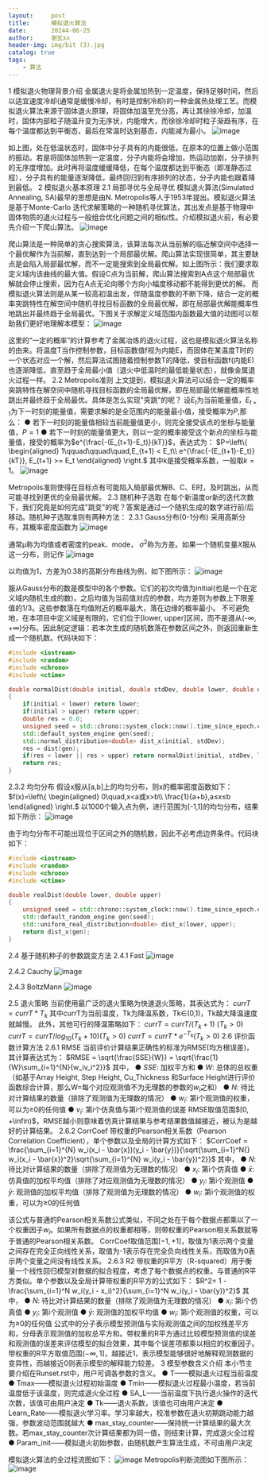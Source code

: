 ```yaml
---
layout:     post   				    
title:      模拟退火算法		
date:       20244-06-25
author:     谢玄xx 						
header-img: img/bit (3).jpg 	
catalog: true 						
tags:								
    - 算法
---
```


1 模拟退火物理背景介绍
金属退火是将金属加热到一定温度，保持足够时间，然后以适宜速度冷却(通常是缓慢冷却，有时是控制冷却)的一种金属热处理工艺。而模拟退火算法来源于固体退火原理，将固体加温至充分高，再让其徐徐冷却，加温时，固体内部粒子随温升变为无序状，内能增大，而徐徐冷却时粒子渐趋有序，在每个温度都达到平衡态，最后在常温时达到基态，内能减为最小。
![image](https://github.com/user-attachments/assets/59c349b7-4962-49fd-9ab5-fba68113a38b)

如上图，处在低温状态时，固体中分子具有的内能很低，在原本的位置上做小范围的振动。若是将固体加热到一定温度，分子内能将会增加，热运动加剧，分子排列的无序度增加。此时再将温度缓缓降低，在每个温度都达到平衡态（即准静态过程），分子具有的能量逐渐降低，最终回归到有序排列的状态，分子内能也跟着降到最低。
2 模拟退火基本原理
2.1 局部寻优与全局寻优
模拟退火算法(Simulated Annealing, SA)最早的思想是由N. Metropolis等人于1953年提出。模拟退火算法是基于Monte-Carlo 迭代求解策略的一种随机寻优算法，其出发点是基于物理中固体物质的退火过程与一般组合优化问题之间的相似性。介绍模拟退火前，有必要先介绍一下爬山算法。
![image](https://github.com/user-attachments/assets/6204b638-1341-47fd-b0c7-93a5dbf042f9)

爬山算法是一种简单的贪心搜索算法，该算法每次从当前解的临近解空间中选择一个最优解作为当前解，直到达到一个局部最优解。爬山算法实现很简单，其主要缺点是会陷入局部最优解，而不一定能搜索到全局最优解。如上图所示：我们要求取定义域内该曲线的最大值。假设C点为当前解，爬山算法搜索到A点这个局部最优解就会停止搜索，因为在A点无论向哪个方向小幅度移动都不能得到更优的解。
而模拟退火算法则是从某一较高初温出发，伴随温度参数的不断下降，结合一定的概率突跳特性在解空间中随机寻找目标函数的全局最优解，即在局部最优解能概率性地跳出并最终趋于全局最优。下图关于求解定义域范围内函数最大值的动图可以帮助我们更好地理解本模型：
![image](https://github.com/user-attachments/assets/f7c0e943-4e7c-4db8-abc6-2186406e12fe)

这里的“一定的概率”的计算参考了金属冶炼的退火过程，这也是模拟退火算法名称的由来。将温度T当作控制参数，目标函数值f视为内能E，而固体在某温度T时的一个状态对应一个解，然后算法试图随着控制参数T的降低，使目标函数f(内能E)也逐渐降低，直至趋于全局最小值（退火中低温时的最低能量状态），就像金属退火过程一样。
2.2 Metropolis准则
上文提到，模拟退火算法可以结合一定的概率突跳特性在解空间中随机寻找目标函数的全局最优解，即在局部最优解能概率性地跳出并最终趋于全局最优。具体是怎么实现"突跳"的呢？
设$E_t$为当前能量值，$E_{t+1}$为下一时刻的能量值，需要求解的是全范围内的能量最小值，接受概率为$P$,那么：
● 若下一时刻的能量值相较当前能量值更小，则完全接受该点的坐标与能量值，$P = 1$
● 若下一时刻的能量值更大，则以一定的概率接受这个新点的坐标与能量值，接受的概率为$e^{\frac{-(E_{t+1}-E_t)}{kT}}$，表达式为：
$P=\left\{
\begin{aligned}
1\qquad\qquad\quad,E_{t+1} < E_t\\
e^{\frac{-(E_{t+1}-E_t)}{kT}}, E_{t+1} >= E_t
\end{aligned}
\right.$
其中k是接受概率系数，一般取$k = 1$。
![image](https://github.com/user-attachments/assets/16cb5da9-705e-485f-952e-542df637693a)

Metropolis准则使得在目标点有可能陷入局部最优解B、C、E时，及时跳出，从而可能寻找到更优的全局最优解。
2.3 随机种子选取
在每个新温度or新的迭代次数下，我们究竟是如何完成"跳变"的呢？答案是通过一个随机生成的数字进行前/后移动。随机种子选取准则有两种方法：
2.3.1 Gauss分布(0-1分布)
采用高斯分布，其概率密度函数为
![image](https://github.com/user-attachments/assets/2fad997e-d05a-4741-93b7-a350ba643a2c)

通常μ称为均值或者密度的peak、mode， $σ^2$称为方差。如果一个随机变量$X$服从这一分布，则记作
![image](https://github.com/user-attachments/assets/7d09e6e6-3028-473e-9566-8cbfbaa4acdd)

以均值为1，方差为0.38的高斯分布曲线为例，如下图所示：
![image](https://github.com/user-attachments/assets/7c3d78b4-cbb0-4f98-b0db-c89e7a39168e)

服从Gauss分布的数是模型中的各个参数。它们的初次均值为initial(也是一个在定义域内随机生成的数)，之后均值为当前值对应的参数，均方差则为参数上下限差值的1/3。这些参数落在均值附近的概率最大，落在边缘的概率最小。
不可避免地，在本项目中定义域是有限的，它们位于[lower, upper]区间，而不是遵从(-∞, +∞)分布。因此制定逻辑：若本次生成的随机数落在参数区间之外，则返回重新生成一个随机数。代码块如下：
```CPP
#include <iostream>
#include <random>
#include <chrono>
#include <ctime>

double normalDist(double initial, double stdDev, double lower, double upper)
{
    if(initial < lower) return lower;
    if(initial > upper) return upper;
    double res = 0.0;
    unsigned seed = std::chrono::system_clock::now().time_since_epoch.count();
    std::default_system_engine gen(seed);
    std::normal_distribution<double> dist_x(initial, stdDev);
    res = dist(gen);
    if(res < lower || res > upper) return normalDist(initial, stdDev, lower, upper);
    return res;
}
```
2.3.2 均匀分布
假设x服从[a,b]上的均匀分布，则x的概率密度函数如下：
$f(x)=\left\{
\begin{aligned}
0\quad,x<a或x>b\\
\frac{1}{a+b},a≤x≤b
\end{aligned}
\right.$
以1000个输入点为例，进行范围为[-1,1]的均匀分布，结果如下所示：
![image](https://github.com/user-attachments/assets/1515cd56-507b-4329-b139-8c720e90a85c)

由于均匀分布不可能出现位于区间之外的随机数，因此不必考虑边界条件。代码块如下：
```CPP
#include <iostream>
#include <random>
#include <chrono>
#include <ctime>

double realDist(double lower, double upper)
{
    unsigned seed = std::chrono::system_clock::now().time_since_epoch.count();
    std::default_random_engine gen(seed);
    std::uniform_real_distribution<double> dist_x(lower, upper);
    return dist_x(gen);
}
```
2.4 基于随机种子的参数跳变方法
2.4.1 Fast
![image](https://github.com/user-attachments/assets/56101cfe-2853-482f-8acb-9ae170795aef)

2.4.2 Cauchy
![image](https://github.com/user-attachments/assets/c65cdeae-10e7-4c09-ac7d-1a24efe88f06)

2.4.3 BoltzMann
![image](https://github.com/user-attachments/assets/e49cadf0-007a-4353-b213-1e67d03db3e2)

2.5 退火策略
当前使用最广泛的退火策略为快速退火策略，其表达式为：
$currT = currT * T_k$
其中currT为当前温度，Tk为降温系数，Tk∈(0,1)，Tk越大降温速度就越慢。
此外，其他可行的降温策略如下：
$currT = currT / (T_k + 1)$ $(T_k > 0)$
$currT = currT / log_{10}(T_k + 10)$$(T_k > 0)$
$currT = currT * e^{-T_k}$$(T_k > 0)$
2.6 评价函数计算方法
2.6.1 RMSE
当前评价计算结果正确性的标准为RMSE(均方根误差)，其计算表达式为：
$RMSE = \sqrt{\frac{SSE}{W}} = \sqrt{\frac{1}{W}\sum_{i=1}^{N}{w_iv_i^2}}$
其中，
● $SSE$: 加权平方和
● $W$: 总体的总权重（如基于Array Height, Step Height, Cu_Thickness 和Surface Height进行评价函数综合计算，那么W=每个对应观测值不为无理数的参数的$w_i$之和）
● $N$: 待比对计算结果的数量（排除了观测值为无理数的情况）
● $w_i$: 第i个观测值的权重，可以为≥0的任何值
● $v_i$:  第i个仿真值与第i个观测值的误差
RMSE取值范围$[0, +\infin)$，RMSE越小则意味着仿真计算结果与参考结果数值越接近，被认为是越好的计算结果。
2.6.2 CorrCoef
带权重的Pearson相关系数（Pearson Correlation Coefficient），单个参数以及全局的计算方式如下：
$CorrCoef = \frac{\sum_{i=1}^{N} w_i(x_i - \bar{x})(y_i - \bar{y})}{\sqrt{\sum_{i=1}^N{} w_i(x_i - \bar{x})^2}\sqrt{\sum_{i=1}^{N} w_i(y_i - \bar{y})^2}}$
其中，
● $N$: 待比对计算结果的数量（排除了观测值为无理数的情况）
● $x_i$: 第i个仿真值
● $\bar{x}$: 仿真值的加权平均值（排除了对应观测值为无理数的情况）
● $y_i$: 第i个观测值
● $\bar{y}$: 观测值的加权平均值（排除了观测值为无理数的情况）
● $w_i$: 第i个观测值的权重，可以为≥0的任何值

该公式与普通的Pearson相关系数公式类似，不同之处在于每个数据点都乘以了一个权重因子$w_i$。如果所有数据点的权重都相等，则带权重的Pearson相关系数就等于普通的Pearson相关系数。
CorrCoef取值范围$[-1, +1]$，取值为1表示两个变量之间存在完全正向线性关系，取值为-1表示存在完全负向线性关系，而取值为0表示两个变量之间没有线性关系。
2.6.3 R2
带权重的R平方（R-squared）用于衡量一个线性回归模型对数据的拟合程度，考虑了每个数据点的权重。与普通的R平方类似。单个参数以及全局计算带权重的R平方的公式如下：
$R^2= 1 - \frac{\sum_{i=1}^N w_i(y_i - x_i)^2}{\sum_{i=1}^N w_i(y_i - \bar{y})^2}$
其中，
● $N$: 待比对计算结果的数量（排除了观测值为无理数的情况）
● $x_i$: 第i个仿真值
● $y_i$: 第i个观测值
● $\bar{y}$: 观测值的加权平均值
● $w_i$: 第i个观测值的权重，可以为≥0的任何值
公式中的分子表示模型预测值与实际观测值之间的加权残差平方和，分母表示观测值的加权总平方和。带权重的R平方通过比较模型预测值的误差和观测值的误差来评估模型的拟合效果，其中每个误差项都乘以相应的权重因子。
带权重的R平方取值范围$(-\infty, 1]$，越接近1，表示模型能够很好地解释观测数据的变异性，而越接近0则表示模型的解释能力较差。
3 模型参数含义介绍
本小节主要介绍在Runset.rst中，用户可调各参数的含义。
● T——模拟退火过程当前温度
● Tmax——模拟退火过程初始温度
● Tmin——模拟退火过程最小温度，若当前温度低于该温度，则完成退火全过程
● SA_L——当前温度下执行退火操作的迭代次数，该值可由用户决定
● Tk——退火系数，该值也可由用户决定
● Learn_Rate——模拟退火学习率。学习率越大，校准参数在退火初期跳动能力越强，参数波动范围就越大
● max_stay_counter——保持统一计算结果的最大次数。若max_stay_counter次计算结果都为同一值，则结束计算，完成退火全过程
● Param_init——模拟退火初始参数，由随机数产生算法生成，不可由用户决定

模拟退火算法的全过程流图如下：
![image](https://github.com/user-attachments/assets/c8f8c98c-254d-47ba-bc3a-1d37ce13c206)
Metropolis判断流图如下图所示：
![image](https://github.com/user-attachments/assets/dc23286a-45bd-4d29-b164-2114f43a7f37)

